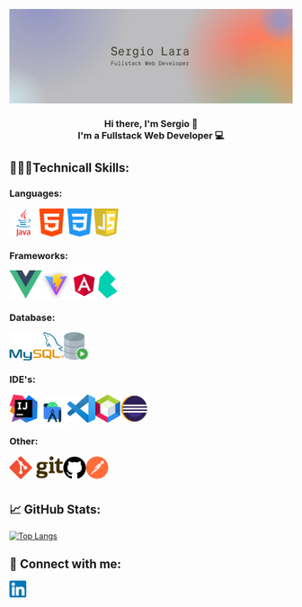 <p align="center">
<img src="./ImagesFolder/sergiolara.png" alt="myBanner">
</p>


<h3 align="center">
Hi there, I'm Sergio 👋
<br>
I'm a Fullstack Web Developer 💻
</h3>

## 👩🏽‍💻Technicall Skills:

### Languages: 

<img height="50" align="left" src="./ImagesFolder/java.png" alt="Java">

<img height="50" align="left" src="./ImagesFolder/html5.png" alt="HTML5">

<img height="50" align="left" src="./ImagesFolder/css.png" alt="CSS3">

<img height="50" align="left" src="./ImagesFolder/javascript.png" alt="JavaScript">

<br><br><br>

### Frameworks:

<img height="50" align="left" src="./ImagesFolder/vue.png" alt="vueJS">

<img height="50" align="left" src="./ImagesFolder/vite.png" alt="vite">

<img height="50" align="left" src="./ImagesFolder/angular.png" alt="angular">

<img height="50" align="left" src="./ImagesFolder/bulma.png" alt="bulma">

<br><br><br>

### Database:

<img height="50" align="left" src="./ImagesFolder/mysql.png" alt="mysql">

<img height="50" align="left" src="./ImagesFolder/oraclesql.png" alt="mysql">

<br><br><br>

### IDE's:

<img height="50" align="left" src="./ImagesFolder/intellij.png" alt="intelliJ">

<img height="60" align="left" src="./ImagesFolder/androidstudio.png" alt="androidstudio">

<img height="50" align="left" src="./ImagesFolder/visualstudio.png" alt="VSCode">

<img height="50" align="left" src="./ImagesFolder/netbeans.png" alt="netbeans">

<img height="50" align="left" src="./ImagesFolder/eclipse.png" alt="eclipse">

<br><br><br>

### Other:

<img height="40" align="left" src="./ImagesFolder/git.png" alt="Git">

<img height="40" align="left" src="./ImagesFolder/github.png" alt="GitHub">

<img height="40" align="left" src="./ImagesFolder/postman.png" alt="Postman">

<br><br><br>

## 📈 GitHub Stats: 

[![Top Langs](https://github-readme-stats.vercel.app/api/top-langs/?username=sergiolara92&layout=compact)](https://github.com/sergiolara92)


## 💌 Connect with me:

<a href="https://www.linkedin.com/in/sergiolarademarcos/"><img align="left" height="30" src="./ImagesFolder/linkedin.png" alt="LinkedIn">

<br>

<!--
**ainallamas/ainallamas** is a ✨ _special_ ✨ repository because its `README.md` (this file) appears on your GitHub profile.

Here are some ideas to get you started:

- 🔭 I’m currently working on ...
- 🌱 I’m currently learning ...
- 👯 I’m looking to collaborate on ...
- 🤔 I’m looking for help with ...
- 💬 Ask me about ...
- 📫 How to reach me: ...
- 😄 Pronouns: ...
- ⚡ Fun fact: ...
-->

